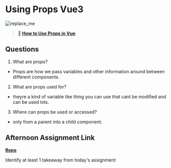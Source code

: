 # Using Props Vue3

![replace_me](https://codeworks.blob.core.windows.net/public/assets/img/illustrations/placeholder.svg)

> **📖 [How to Use Props in Vue](https://codeworksacademy.com/fs-student-guide/resources/wk6/02-Props)**

## Questions

1. What are props?
- Props are how we pass variables and other information around between different components.
2. What are props used for?
- theyre a kind of variable like thing you can use that cant be modified and can be used lots.
3. Where can props be used or accessed?
- only from a parent into a child component.
## Afternoon Assignment Link

**[Repo](https://github.com/JonahWood/<ASSIGNMENT_REPO>)**

Identify at least 1 takeaway from today's assignment
